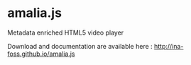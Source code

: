 amalia.js
=========

Metadata enriched HTML5 video player

Download and documentation are available here : http://ina-foss.github.io/amalia.js


